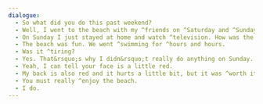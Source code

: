 ```yaml
---
dialogue:
  - So what did you do this past weekend?
  - Well, I went to the beach with my ^friends on ^Saturday and ^Sunday.
  - On Sunday I just stayed at home and watch ^television. How was the beach?
  - The beach was fun. We went ^swimming for ^hours and hours.
  - Was it ^tiring?
  - Yes. That&rsquo;s why I didn&rsquo;t really do anything on Sunday. Plus I got a little ^sunburned.
  - Yeah, I can tell your face is a little red.
  - My back is also red and it hurts a little bit, but it was ^worth it
  - You must really ^enjoy the beach.
  - I do.
---
```

